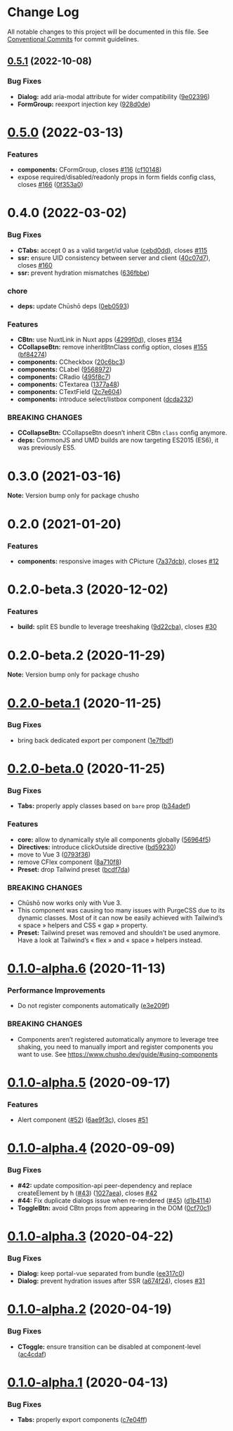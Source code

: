 # Change Log

All notable changes to this project will be documented in this file.
See [Conventional Commits](https://conventionalcommits.org) for commit guidelines.

## [0.5.1](https://github.com/liip/chusho/compare/v0.5.0...v0.5.1) (2022-10-08)


### Bug Fixes

* **Dialog:** add aria-modal attribute for wider compatibility ([9e02396](https://github.com/liip/chusho/commit/9e02396a12dc46ca37d79338161a9c8157609b09))
* **FormGroup:** reexport injection key ([928d0de](https://github.com/liip/chusho/commit/928d0deb22be9b354ca5316d308c9b7a23f96b3d))





# [0.5.0](https://github.com/liip/chusho/compare/v0.4.0...v0.5.0) (2022-03-13)


### Features

* **components:** CFormGroup, closes [#116](https://github.com/liip/chusho/issues/116) ([cf10148](https://github.com/liip/chusho/commit/cf101480b1c87f73c083359d0d663251cb439b1f))
* expose required/disabled/readonly props in form fields config class, closes [#166](https://github.com/liip/chusho/issues/166) ([0f353a0](https://github.com/liip/chusho/commit/0f353a0babe887fa7a79c99f1f21e3bf40f803dc))





# 0.4.0 (2022-03-02)

### Bug Fixes

* **CTabs:** accept 0 as a valid target/id value ([cebd0dd](https://github.com/liip/chusho/commit/cebd0dd9de414b331a11a65e3d7e6658cb7ce036)), closes [#115](https://github.com/liip/chusho/issues/115)
* **ssr:** ensure UID consistency between server and client ([40c07d7](https://github.com/liip/chusho/commit/40c07d755b25023382b642bb422f5ff31b212632)), closes [#160](https://github.com/liip/chusho/issues/160)
* **ssr:** prevent hydration mismatches ([636fbbe](https://github.com/liip/chusho/commit/636fbbe637c050ae4d93c4bd6a3b4c30f5c890bc))


### chore

* **deps:** update Chūshō deps ([0eb0593](https://github.com/liip/chusho/commit/0eb059322987a7217ca510d0b57cd801ccc058db))


### Features

* **CBtn:** use NuxtLink in Nuxt apps ([4299f0d](https://github.com/liip/chusho/commit/4299f0d59024e0994c1a96163eaa6454cc312543)), closes [#134](https://github.com/liip/chusho/issues/134)
* **CCollapseBtn:** remove inheritBtnClass config option, closes [#155](https://github.com/liip/chusho/issues/155) ([bf84274](https://github.com/liip/chusho/commit/bf8427437883472505f919310b81c9cc0abd012d))
* **components:** CCheckbox ([20c6bc3](https://github.com/liip/chusho/commit/20c6bc34c6d4ddb4461579b8d572016e58cdb3a8))
* **components:** CLabel ([9568972](https://github.com/liip/chusho/commit/9568972042c5fb27e65457b872d1f716ddaf8425))
* **components:** CRadio ([495f8c7](https://github.com/liip/chusho/commit/495f8c7f06f813e6ced0a4b9e070c5203e4afa91))
* **components:** CTextarea ([1377a48](https://github.com/liip/chusho/commit/1377a4841c22608b04bbd947add6648a99bbbcda))
* **components:** CTextField ([2c7e604](https://github.com/liip/chusho/commit/2c7e604df8e43e93a9bdaaa59f1d4d87c32532a4))
* **components:** introduce select/listbox component ([dcda232](https://github.com/liip/chusho/commit/dcda232fa98575eb26b86f02337f28463b0962f8))


### BREAKING CHANGES

* **CCollapseBtn:** CCollapseBtn doesn’t inherit CBtn `class` config anymore.
* **deps:** CommonJS and UMD builds are now targeting ES2015 (ES6), it was previously ES5.




# 0.3.0 (2021-03-16)

**Note:** Version bump only for package chusho





# 0.2.0 (2021-01-20)


### Features

* **components:** responsive images with CPicture ([7a37dcb](https://github.com/liip/chusho/commit/7a37dcb5ae47a49b06de0d49d448f70679d686b2)), closes [#12](https://github.com/liip/chusho/issues/12)





# 0.2.0-beta.3 (2020-12-02)


### Features

* **build:** split ES bundle to leverage treeshaking ([9d22cba](https://github.com/liip/chusho/commit/9d22cbaf08c646948feed90fc0695c1de6eb86f3)), closes [#30](https://github.com/liip/chusho/issues/30)





# 0.2.0-beta.2 (2020-11-29)

**Note:** Version bump only for package chusho





# [0.2.0-beta.1](https://github.com/liip/chusho/compare/v0.2.0-beta.0...v0.2.0-beta.1) (2020-11-25)


### Bug Fixes

* bring back dedicated export per component ([1e7fbdf](https://github.com/liip/chusho/commit/1e7fbdf6125f072c03eb47cb06f27bef98305754))





# [0.2.0-beta.0](https://github.com/liip/chusho/compare/v0.1.0-alpha.6...v0.2.0-beta.0) (2020-11-25)


### Bug Fixes

* **Tabs:** properly apply classes based on `bare` prop ([b34adef](https://github.com/liip/chusho/commit/b34adefead9b1ece4ea352cbd5992b9f11b2c2ab))


### Features

* **core:** allow to dynamically style all components globally ([56964f5](https://github.com/liip/chusho/commit/56964f54b7e4add40ab2580c1b4d24c7f55111f1))
* **Directives:** introduce clickOutside directive ([bd59230](https://github.com/liip/chusho/commit/bd592303e42048250cebf65fa42ccd01eae5b312))
* move to Vue 3 ([0793f36](https://github.com/liip/chusho/commit/0793f361a9947cf78d1591964f782ad7fdab8607))
* remove CFlex component ([8a710f8](https://github.com/liip/chusho/commit/8a710f8cc9042ce85baeea3822a19c179acd4eef))
* **Preset:** drop Tailwind preset ([bcdf7da](https://github.com/liip/chusho/commit/bcdf7daefa352d58facb1801ab83567bbc06d5da))


### BREAKING CHANGES

* Chūshō now works only with Vue 3.
* This component was causing too many issues with PurgeCSS due to its dynamic classes. Most of it can now be easily achieved with Tailwind’s « space » helpers and CSS « gap » property.
* **Preset:** Tailwind preset was removed and shouldn’t be used anymore. Have a look at Tailwind’s « flex » and « space » helpers instead.





# [0.1.0-alpha.6](https://github.com/liip/chusho/compare/v0.1.0-alpha.5...v0.1.0-alpha.6) (2020-11-13)


### Performance Improvements

* Do not register components automatically ([e3e209f](https://github.com/liip/chusho/commit/e3e209f32a9096df1c71db297a36447750a2c551))


### BREAKING CHANGES

* Components aren’t registered automatically anymore to leverage tree shaking, you need to manually import and register components you want to use. See https://www.chusho.dev/guide/#using-components





# [0.1.0-alpha.5](https://github.com/liip/chusho/compare/v0.1.0-alpha.4...v0.1.0-alpha.5) (2020-09-17)


### Features

* Alert component ([#52](https://github.com/liip/chusho/issues/52)) ([6ae9f3c](https://github.com/liip/chusho/commit/6ae9f3cc2325dee72b9db28227a54b843d9d083e)), closes [#51](https://github.com/liip/chusho/issues/51)





# [0.1.0-alpha.4](https://github.com/liip/chusho/compare/v0.1.0-alpha.3...v0.1.0-alpha.4) (2020-09-09)


### Bug Fixes

* **#42:** update composition-api peer-dependency and replace createElement by h ([#43](https://github.com/liip/chusho/issues/43)) ([1027aea](https://github.com/liip/chusho/commit/1027aea685dddf3631f0198e636bdc12e3332809)), closes [#42](https://github.com/liip/chusho/issues/42)
* **#44:** Fix duplicate dialogs issue when re-rendered ([#45](https://github.com/liip/chusho/issues/45)) ([d1b4114](https://github.com/liip/chusho/commit/d1b41140b39176203a5fb9141b6add03bf6dcf0f))
* **ToggleBtn:** avoid CBtn props from appearing in the DOM ([0cf70c1](https://github.com/liip/chusho/commit/0cf70c1743d97bf50a857719975e364258603959))





# [0.1.0-alpha.3](https://github.com/liip/chusho/compare/v0.1.0-alpha.2...v0.1.0-alpha.3) (2020-04-22)


### Bug Fixes

* **Dialog:** keep portal-vue separated from bundle ([ee317c0](https://github.com/liip/chusho/commit/ee317c01cbeb009ac1cca5fadfc73cf0ee4f54ca))
* **Dialog:** prevent hydration issues after SSR ([a674f24](https://github.com/liip/chusho/commit/a674f24f8c2a62fd1632d4346a0afb48d14e95b9)), closes [#31](https://github.com/liip/chusho/issues/31)





# [0.1.0-alpha.2](https://github.com/liip/chusho/compare/v0.1.0-alpha.1...v0.1.0-alpha.2) (2020-04-19)


### Bug Fixes

* **CToggle:** ensure transition can be disabled at component-level ([ac4cdaf](https://github.com/liip/chusho/commit/ac4cdafeb319e3363e0aead803a2f2f2b4e30a52))





# [0.1.0-alpha.1](https://github.com/liip/chusho/compare/v0.1.0-alpha.0...v0.1.0-alpha.1) (2020-04-13)


### Bug Fixes

* **Tabs:** properly export components ([c7e04ff](https://github.com/liip/chusho/commit/c7e04ff7226e1a00832cb8c0ada8e81ca6f67364))
